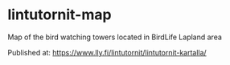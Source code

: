 # lintutornit-map
Map of the bird watching towers located in BirdLife Lapland area

Published at:
https://www.lly.fi/lintutornit/lintutornit-kartalla/
